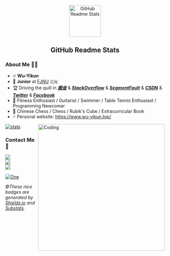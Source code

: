<div align=center><img width="100px" src="https://res.cloudinary.com/anuraghazra/image/upload/v1594908242/logo_ccswme.svg" align="center" alt="GitHub Readme Stats"/></div>

<h2 align="center">GitHub Readme Stats</h2>

### About Me 🙋‍♂️

- 🔥&nbsp;**Wu-Yikun**
- 💢 **Junior** at [FJNU](http://www.fjnu.edu.cn/) 🇨🇳
- 🏆 Driving the quill in ***[掘金](https://juejin.cn/)*** & [***StackOverflow***](https://stackoverflow.com/users/16805680/wu-yikun) & ***[SegmentFault](https://segmentfault.com/u/paradox_601112beb17e9/articles)*** & ***[CSDN](https://blog.csdn.net/qq_46221929?spm=1000.2115.3001.5343)*** & ***[Twitter](https://twitter.com/WuYiKkkun)*** & ***[Facebook](https://www.facebook.com/profile.php?id=100073027615250)***
- 🥩  Fitness Enthusiast / Guitarist / Swimmer / Table Tennis Enthusiast / Programming Newcomer
- 🍺  Chinese Chess / Chess / Rubik's Cube / Extracurricular Book
- 💦 Personal website: https://www.wu-yikun.top/

[![stats](https://github-readme-stats-izh7piylk.vercel.app/api?username=Wu-yikun&hide=prs,contribs&show_icons=true&bg_color=DEG,E66345,A65481&title_color=FFFFFF&text_color=FFFFFF&icon_color=FFFFFF)](https://github.com/Wu-yikun/)  <img align="right" alt="Coding" width="400" src="http://ww1.sinaimg.cn/large/007ZrBGhly1gudvpgzrwtg60m80gok0f02.gif">

### Contact Me🧠

<a href="https://www.facebook.com/profile.php?id=100073027615250" target="_blank"><img src="https://img.shields.io/badge/facebook%20@Wu YiKun-344E86?style=for-the-badge&logo=facebook&logoColor=white"/></a><br>
<a href="https://twitter.com/WuYiKkkun/" target="_blank"><img src="https://img.shields.io/badge/twitter%20@WuYiKkkun-0D95E8?style=for-the-badge&logo=twitter&logoColor=white"/></a><br>
<a href="https://wu-yikun.github.io/"><img src="https://img.shields.io/badge/My%20Website:%20https://github.com/Wuyikun-8E2DE2?style=for-the-badge&logo=google%20chrome&logoColor=white"/></a>

[![One](https://img.shields.io/badge/GitHub-@Wu_Yikun-red?&logo=github&style=plastic)](https://github.com/Wu-yikun)

*&copy;These nice badges are generated by <a href="https://shields.io/">Shields.io</a> and <a href="https://github.com/spencerwooo/Substats">Substats</a>.*

